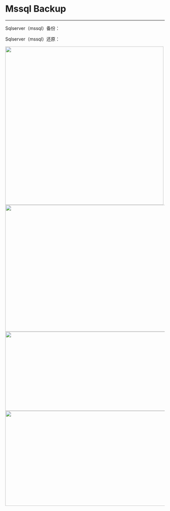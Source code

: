 # Mssql Backup

---

Sqlserver（mssql）备份：



Sqlserver（mssql）还原：

<img src='https://p-t001.github.io/image/blog/Mssql-backup-1.png' align='left' style='width:500px;height:500px'>

<img src='https://p-t001.github.io/image/blog/Mssql-backup-2.png' align='left' style='width:900px;height:400px'>

<img src='https://p-t001.github.io/image/blog/Mssql-backup-3.png' align='left' style='width:1000px;height:250px'>

<img src='https://p-t001.github.io/image/blog/Mssql-backup-4.png' align='left' style='width:600px;height:300px'>